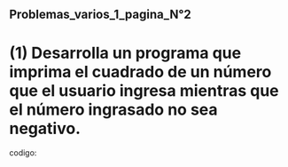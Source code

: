 ## Problemas_varios_1_pagina_N°2

# (1) Desarrolla un programa que imprima el cuadrado de un número que el usuario ingresa mientras que el número ingrasado no sea negativo.
codigo:

